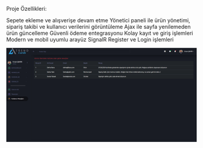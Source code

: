 Proje Özellikleri:

Sepete ekleme ve alışverişe devam etme
Yönetici paneli ile ürün yönetimi, sipariş takibi ve kullanıcı verilerini görüntüleme
Ajax ile sayfa yenilemeden ürün güncelleme
Güvenli ödeme entegrasyonu
Kolay kayıt ve giriş işlemleri
Modern ve mobil uyumlu arayüz
SignalR 
Register ve Login işlemleri

![Ekran Görüntüsü](https://github.com/ercansahin16/e-commerce-X/blob/main/img/Ekran%20g%C3%B6r%C3%BCnt%C3%BCs%C3%BC%202024-10-22%20153916.png?raw=true)
